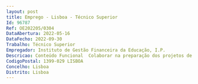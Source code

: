```yaml
--- 
layout: post
title: Emprego - Lisboa - Técnico Superior
Id: 96787
Ref: OE202205/0304
DataAbertura: 2022-05-16
DataFecho: 2022-09-30
Trabalho: Técnico Superior
Empregador: Instituto de Gestão Financeira da Educação, I.P.
Descricao: Conteúdo Funcional  Colaborar na preparação dos projetos de orçamento dos serviços e organismos pertencentes ao Programa Orçamental da Ciência, Tecnologia e Ensino Superior e acompanhar a respetiva evolução da execução orçamental, propondo medidas para eventuais ajustamentos que se revelem necessários para fazer face a riscos orçamentais emergentes  Analisar e instruir os pedidos de alterações orçamentais (pedidos de abertura de créditos especiais, reforços orçamentais, descativações, etc.), compromissos plurianuais, pedidos de integração de saldos e de incumprimento da regra do equilíbrio orçamental, aumento temporário dos fundos disponíveis e outros que careçam do parecer da Entidade Coordenadora e de despacho dos Ministros da área setorial e das finanças  Desenvolver as ações necessárias ao exercício das competências do IGeFE IP, como Entidade Coordenadora do Programa Orçamental da Ciência, Tecnologia e Ensino Superior, designadamente, acompanhar, analisar e validar os reportes da Previsão Mensal de Execução das entidades pertencentes ao Programa Orçamental, analisar os desvios e os riscos orçamentais e elaborar o respetivo relatório mensal de análise do Programa Orçamental  Analisar, controlar e distribuir pelas entidades do Programa Orçamental, os Fundos Disponíveis (FD) financiados por receitas gerais  Produzir informação financeira diversa, no âmbito do Programa Orçamental, destinada ao Gabinete do Ministro da área setorial, bem como a outras entidades da administração pública, designadamente para efeitos estatísticos  Elaborar pareceres técnicos que sejam superiormente solicitados.
CodigoPostal: 1399-029 LISBOA
Concelho: Lisboa
Distrito: Lisboa
--- 
```

